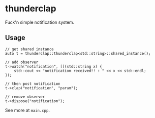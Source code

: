 # thunderclap
Fuck'n simple notification system.

## Usage
```
// get shared instance
auto t = thunderclap::thunderclap<std::string>::shared_instance();

// add observer
t->watch("notification", [](std::string x) {
	std::cout << "notification received!! : " << x << std::endl;
});

// then post notification
t->clap("notification", "param");

// remove observer
t->dispose("notification");
```
See more at `main.cpp`.